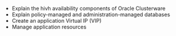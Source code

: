 
* Explain the hivh availability components of Oracle Clusterware
* Explain policy-managed and administration-managed databases
* Create an application Virtual IP (VIP)
* Manage application resources